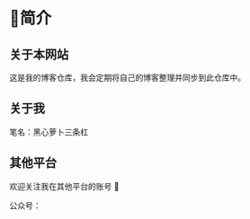 # 🎈简介

## 关于本网站

这是我的博客仓库，我会定期将自己的博客整理并同步到此仓库中。


## 关于我

笔名：黑心萝卜三条杠


## 其他平台

欢迎关注我在其他平台的账号 🤗

公众号：



